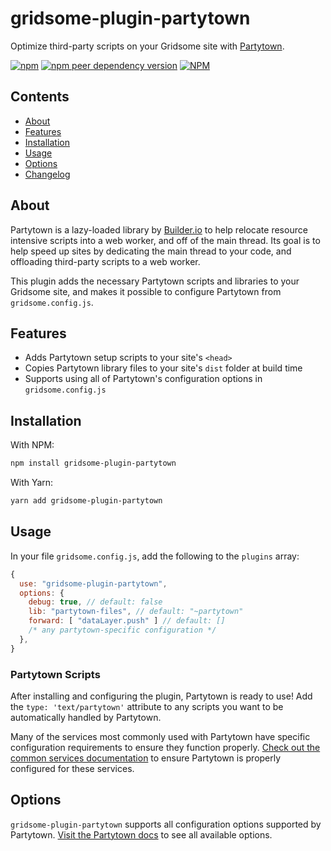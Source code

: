 # gridsome-plugin-partytown

Optimize third-party scripts on your Gridsome site with [Partytown](https://partytown.builder.io/).

[![npm](https://img.shields.io/npm/v/gridsome-plugin-partytown)](https://www.npmjs.com/package/gridsome-plugin-manifest) [![npm peer dependency version](https://img.shields.io/npm/dependency-version/gridsome-plugin-partytown/peer/gridsome)](https://www.npmjs.com/package/gridsome) [![NPM](https://img.shields.io/npm/l/gridsome-plugin-partytown)](https://github.com/michaelhthomas/gridsome-plugin-partytown/blob/master/LICENSE)

## Contents

- [About](#about)
- [Features](#features)
- [Installation](#installation)
- [Usage](#usage)
- [Options](#options)
- [Changelog](CHANGELOG.md)

## About

Partytown is a lazy-loaded library by [Builder.io](builder.io) to help relocate resource intensive scripts into a web worker, and off of the main thread. Its goal is to help speed up sites by dedicating the main thread to your code, and offloading third-party scripts to a web worker.

This plugin adds the necessary Partytown scripts and libraries to your Gridsome site, and makes it possible to configure Partytown from `gridsome.config.js`.

## Features

- Adds Partytown setup scripts to your site's `<head>`
- Copies Partytown library files to your site's `dist` folder at build time
- Supports using all of Partytown's configuration options in `gridsome.config.js`

## Installation

With NPM:

```bash
npm install gridsome-plugin-partytown
```

With Yarn:

```bash
yarn add gridsome-plugin-partytown
```

## Usage

In your file `gridsome.config.js`, add the following to the `plugins` array:

```javascript
{
  use: "gridsome-plugin-partytown",
  options: {
    debug: true, // default: false
    lib: "partytown-files", // default: "~partytown"
    forward: [ "dataLayer.push" ] // default: []
    /* any partytown-specific configuration */
  },
}
```

### Partytown Scripts

After installing and configuring the plugin, Partytown is ready to use! Add the `type: 'text/partytown'` attribute to any scripts you want to be automatically handled by Partytown.

Many of the services most commonly used with Partytown have specific configuration requirements to ensure they function properly. [Check out the common services documentation](https://partytown.builder.io/common-services) to ensure Partytown is properly configured for these services.

## Options

`gridsome-plugin-partytown` supports all configuration options supported by Partytown. [Visit the Partytown docs](https://partytown.builder.io/configuration) to see all available options.
